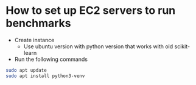 # How to set up EC2 servers to run benchmarks

- Create instance
    - Use ubuntu version with python version that works with old scikit-learn
- Run the following commands

```bash
sudo apt update
sudo apt install python3-venv
```